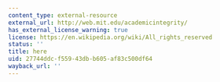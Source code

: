 ```yaml
---
content_type: external-resource
external_url: http://web.mit.edu/academicintegrity/
has_external_license_warning: true
license: https://en.wikipedia.org/wiki/All_rights_reserved
status: ''
title: here
uid: 27744ddc-f559-43db-b605-af83c500df64
wayback_url: ''
---
```

